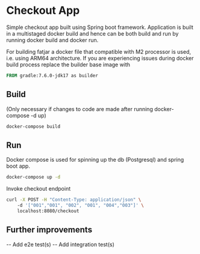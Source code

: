 # Checkout App

Simple checkout app built using Spring boot framework.
Application is built in a multistaged docker build 
and hence can be both build and run by running docker build and docker run.

For building fatjar a docker file that compatible with M2 processor is used, i.e. using
ARM64 architecture. If you are experiencing issues during docker build process replace
the builder base image with
```Dockerfile
FROM gradle:7.6.0-jdk17 as builder
```

## Build
(Only necessary if changes to code are made after running docker-compose -d up)
```bash
docker-compose build
```

## Run
Docker compose is used for spinning up the db (Postgresql) and spring boot app.
```bash
docker-compose up -d
```

Invoke checkout endpoint
```bash
curl -X POST -H "Content-Type: application/json" \                                                                                          7 ↵
    -d '["001","001", "002", "001", "004","003"]' \
    localhost:8080/checkout

```

## Further improvements
-- Add e2e test(s)
-- Add integration test(s)
